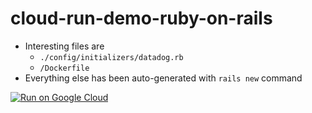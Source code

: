 # cloud-run-demo-ruby-on-rails

- Interesting files are 
  - `./config/initializers/datadog.rb`
  - `/Dockerfile`
- Everything else has been auto-generated with `rails new` command

[![Run on Google Cloud](https://deploy.cloud.run/button.svg)](https://deploy.cloud.run)
